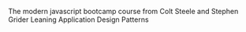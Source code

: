 The modern javascript bootcamp course from Colt Steele and Stephen Grider
Leaning Application Design Patterns 
